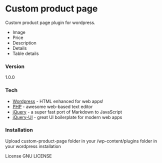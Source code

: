 # Custom product page

Custom product page plugin for wordpress.

  - Image
  - Price
  - Description
  - Details
  - Table details

### Version
1.0.0

### Tech

* [Wordpress] - HTML enhanced for web apps!
* [PHP] - awesome web-based text editor
* [jQuery] - a super fast port of Markdown to JavaScript
* [jQuery-UI] - great UI boilerplate for modern web apps

### Installation
Upload custom-product-page folder in your /wp-content/plugins folder in your wordpress installation


License
GNU
LICENSE

[Wordpress]:https://www.wordpress.com/
[PHP]:http://php.net/
[jQuery]:http://jquery.com
[jQuery-UI]:https://jqueryui.com/
